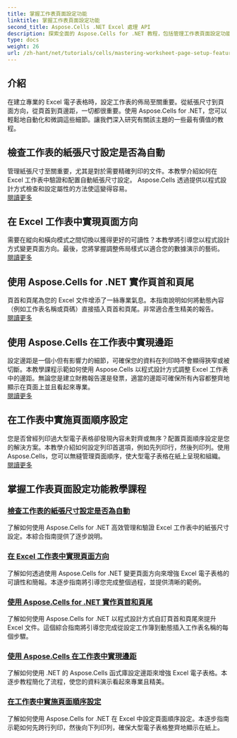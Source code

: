 ```yaml
---
title: 掌握工作表頁面設定功能
linktitle: 掌握工作表頁面設定功能
second_title: Aspose.Cells .NET Excel 處理 API
description: 探索全面的 Aspose.Cells for .NET 教程，包括管理工作表頁面設定功能，如紙張大小、方向、標題、邊距等。
type: docs
weight: 26
url: /zh-hant/net/tutorials/cells/mastering-worksheet-page-setup-features/
---
```

## 介紹

在建立專業的 Excel 電子表格時，設定工作表的佈局至關重要。從紙張尺寸到頁面方向，從頁首到頁邊距，一切都很重要。使用 Aspose.Cells for .NET，您可以輕鬆地自動化和微調這些細節。讓我們深入研究有關該主題的一些最有價值的教程。

## 檢查工作表的紙張尺寸設定是否為自動  
管理紙張尺寸至關重要，尤其是對於需要精確列印的文件。本教學介紹如何在 Excel 工作表中驗證和配置自動紙張尺寸設定。 Aspose.Cells 透過提供以程式設計方式檢查和設定屬性的方法使這變得容易。  
[閱讀更多](./check-if-paper-size-settings/)

## 在 Excel 工作表中實現頁面方向  
需要在縱向和橫向模式之間切換以獲得更好的可讀性？本教學將引導您以程式設計方式變更頁面方向。最後，您將掌握調整佈局樣式以適合您的數據演示的藝術。  
[閱讀更多](./implement-page-orientation-in-excel-worksheet/)

## 使用 Aspose.Cells for .NET 實作頁首和頁尾  
頁首和頁尾為您的 Excel 文件增添了一絲專業氣息。本指南說明如何將動態內容（例如工作表名稱或頁碼）直接插入頁首和頁尾。非常適合產生精美的報告。  
[閱讀更多](./implement-header-footer/)

## 使用 Aspose.Cells 在工作表中實現邊距  

設定邊距是一個小但有影響力的細節，可確保您的資料在列印時不會顯得狹窄或被切斷。本教學課程示範如何使用 Aspose.Cells 以程式設計方式調整 Excel 工作表中的邊距。無論您是建立財務報告還是發票，適當的邊距可確保所有內容都整齊地顯示在頁面上並且看起來專業。  
[閱讀更多](./implement-margins-in-worksheet/)

## 在工作表中實施頁面順序設定  

您是否曾經列印過大型電子表格卻發現內容未對齊或無序？配置頁面順序設定是您的解決方案。本教學介紹如何設定列印首選項，例如先列印行，然後列印列。使用 Aspose.Cells，您可以無縫管理頁面順序，使大型電子表格在紙上呈現和組織。  
[閱讀更多](./implement-page-order-settings/)


## 掌握工作表頁面設定功能教學課程
### [檢查工作表的紙張尺寸設定是否為自動](./check-if-paper-size-settings/)
了解如何使用 Aspose.Cells for .NET 高效管理和驗證 Excel 工作表中的紙張尺寸設定。本綜合指南提供了逐步說明。
### [在 Excel 工作表中實現頁面方向](./implement-page-orientation-in-excel-worksheet/)
了解如何透過使用 Aspose.Cells for .NET 變更頁面方向來增強 Excel 電子表格的可讀性和簡報。本逐步指南將引導您完成整個過程，並提供清晰的範例。
### [使用 Aspose.Cells for .NET 實作頁首和頁尾](./implement-header-footer/)
了解如何使用 Aspose.Cells for .NET 以程式設計方式自訂頁首和頁尾來提升 Excel 文件。這個綜合指南將引導您完成從設定工作簿到動態插入工作表名稱的每個步驟。
### [使用 Aspose.Cells 在工作表中實現邊距](./implement-margins-in-worksheet/)
了解如何使用 .NET 的 Aspose.Cells 函式庫設定邊距來增強 Excel 電子表格。本逐步教程簡化了流程，使您的資料演示看起來專業且精美。
### [在工作表中實施頁面順序設定](./implement-page-order-settings/)
了解如何使用 Aspose.Cells for .NET 在 Excel 中設定頁面順序設定。本逐步指南示範如何先跨行列印，然後向下列印列，確保大型電子表格整齊地顯示在紙上。